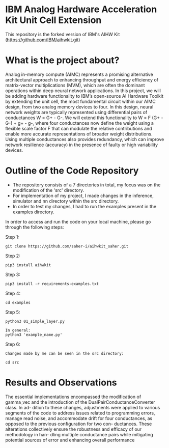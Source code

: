  # IBM Analog Hardware Acceleration Kit Unit Cell Extension

This repository is the forked version of IBM's AIHW Kit (https://github.com/IBM/aihwkit.git)

# What is the project about?

Analog in-memory compute (AIMC) represents a promising alternative architectural approach to enhancing throughput and energy efficiency of matrix-vector multiplications (MVM), which are often the dominant operations within deep neural network applications. In this project, we will be adding hardware functionality to IBM’s open-source AI Hardware Toolkit by extending the unit cell, the most fundamental circuit within our AIMC design, from two analog memory devices to four. In this design, neural network weights are typically represented using differential pairs of conductances W = G+ - G-. We will extend this functionality to W = F (G+ - G-) + g+ - g-, where four conductances now define the weight using a flexible scale factor F that can modulate the relative contributions and enable more accurate representations of broader weight distributions. Using multiple conductances also provides redundancy, which can improve network resilience (accuracy) in the presence of faulty or high variability devices.

# Outline of the Code Repository

- The repository consists of a 7 directories in total, my focus was on the modification of the 'src' directory.
- For implementation of my project, I made changes in the inference, simulator and nn directory within the src directory.
- In order to test my changes, I had to run the examples present in the examples directory.

In order to access and run the code on your local machine, please go through the following steps:

Step 1:
```
git clone https://github.com/saher-i/aihwkit_saher.git
```
Step 2:
```
pip3 install aihwkit
```
Step 3:
```
pip3 install -r requirements-examples.txt
```
Step 4:
```
cd examples
```
Step 5:
```
python3 01_simple_layer.py

In general:
python3 'example_name.py'
```
Step 6:
```
Changes made by me can be seen in the src directory:

cd src
```
# Results and Observations

The essential implementations encompassed the
modification of gamma_vec and the introduction
of the DualPairConductanceConverter class. In ad-
dition to these changes, adjustments were applied
to various segments of the code to address issues
related to programming errors, manage read noise,
and accommodate drift for four conductances, as
opposed to the previous configuration for two con-
ductances. These alterations collectively ensure the
robustness and efficacy of our methodology in han-
dling multiple conductance pairs while mitigating
potential sources of error and enhancing overall
performance

